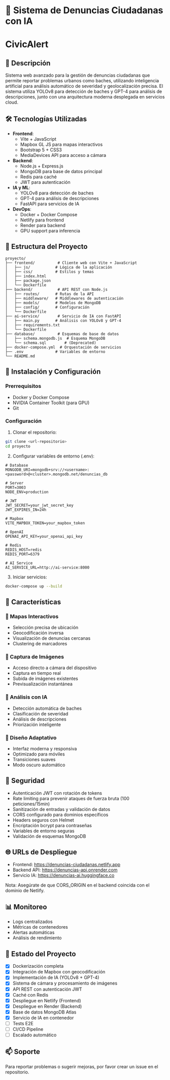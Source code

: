 # 🚨 Sistema de Denuncias Ciudadanas con IA
# CivicAlert

## 📝 Descripción
Sistema web avanzado para la gestión de denuncias ciudadanas que permite reportar problemas urbanos como baches, utilizando inteligencia artificial para análisis automático de severidad y geolocalización precisa. El sistema utiliza YOLOv8 para detección de baches y GPT-4 para análisis de descripciones, junto con una arquitectura moderna desplegada en servicios cloud.

## 🛠️ Tecnologías Utilizadas
- **Frontend**:
  - Vite + JavaScript
  - Mapbox GL JS para mapas interactivos
  - Bootstrap 5 + CSS3
  - MediaDevices API para acceso a cámara
- **Backend**:
  - Node.js + Express.js
  - MongoDB para base de datos principal
  - Redis para caché
  - JWT para autenticación
- **IA y ML**:
  - YOLOv8 para detección de baches
  - GPT-4 para análisis de descripciones
  - FastAPI para servicios de IA
- **DevOps**:
  - Docker + Docker Compose
  - Netlify para frontend
  - Render para backend
  - GPU support para inferencia

## 📛 Estructura del Proyecto
```
proyecto/
├── frontend/          # Cliente web con Vite + JavaScript
│   ├── js/           # Lógica de la aplicación
│   ├── css/          # Estilos y temas
│   ├── index.html
│   ├── package.json
│   └── Dockerfile
├── backend/           # API REST con Node.js
│   ├── routes/       # Rutas de la API
│   ├── middleware/   # Middlewares de autenticación
│   ├── models/       # Modelos de MongoDB
│   ├── config/       # Configuración
│   └── Dockerfile
├── ai-service/        # Servicio de IA con FastAPI
│   ├── main.py       # Análisis con YOLOv8 y GPT-4
│   ├── requirements.txt
│   └── Dockerfile
├── database/          # Esquemas de base de datos
│   ├── schema.mongodb.js  # Esquema MongoDB
│   └── schema.sql        # (Deprecated)
├── docker-compose.yml  # Orquestación de servicios
├── .env              # Variables de entorno
└── README.md
```

## 🚀 Instalación y Configuración

### Prerrequisitos
- Docker y Docker Compose
- NVIDIA Container Toolkit (para GPU)
- Git

### Configuración
1. Clonar el repositorio:
```bash
git clone <url-repositorio>
cd proyecto
```

2. Configurar variables de entorno (.env):
```env
# Database
MONGODB_URI=mongodb+srv://<username>:<password>@<cluster>.mongodb.net/denuncias_db

# Server
PORT=3003
NODE_ENV=production

# JWT
JWT_SECRET=your_jwt_secret_key
JWT_EXPIRES_IN=24h

# Mapbox
VITE_MAPBOX_TOKEN=your_mapbox_token

# OpenAI
OPENAI_API_KEY=your_openai_api_key

# Redis
REDIS_HOST=redis
REDIS_PORT=6379

# AI Service
AI_SERVICE_URL=http://ai-service:8000
```

3. Iniciar servicios:
```bash
docker-compose up --build
```

## 🌟 Características

### 📍 Mapas Interactivos
- Selección precisa de ubicación
- Geocodificación inversa
- Visualización de denuncias cercanas
- Clustering de marcadores

### 📸 Captura de Imágenes
- Acceso directo a cámara del dispositivo
- Captura en tiempo real
- Subida de imágenes existentes
- Previsualización instantánea

### 🤖 Análisis con IA
- Detección automática de baches
- Clasificación de severidad
- Análisis de descripciones
- Priorización inteligente

### 📱 Diseño Adaptativo
- Interfaz moderna y responsiva
- Optimizado para móviles
- Transiciones suaves
- Modo oscuro automático

## 🔑 Seguridad
- Autenticación JWT con rotación de tokens
- Rate limiting para prevenir ataques de fuerza bruta (100 peticiones/15min)
- Sanitización de entradas y validación de datos
- CORS configurado para dominios específicos
- Headers seguros con Helmet
- Encriptación bcrypt para contraseñas
- Variables de entorno seguras
- Validación de esquemas MongoDB

## 🌐 URLs de Despliegue

- Frontend: https://denuncias-ciudadanas.netlify.app
- Backend API: https://denuncias-api.onrender.com
- Servicio IA: https://denuncias-ai.huggingface.co

Nota: Asegúrate de que CORS_ORIGIN en el backend coincida con el dominio de Netlify.

## 📊 Monitoreo
- Logs centralizados
- Métricas de contenedores
- Alertas automáticas
- Análisis de rendimiento

## 🔄 Estado del Proyecto
- [x] Dockerización completa
- [x] Integración de Mapbox con geocodificación
- [x] Implementación de IA (YOLOv8 + GPT-4)
- [x] Sistema de cámara y procesamiento de imágenes
- [x] API REST con autenticación JWT
- [x] Caché con Redis
- [x] Despliegue en Netlify (Frontend)
- [x] Despliegue en Render (Backend)
- [x] Base de datos MongoDB Atlas
- [x] Servicio de IA en contenedor
- [ ] Tests E2E
- [ ] CI/CD Pipeline
- [ ] Escalado automático

## 📫 Soporte
Para reportar problemas o sugerir mejoras, por favor crear un issue en el repositorio.
